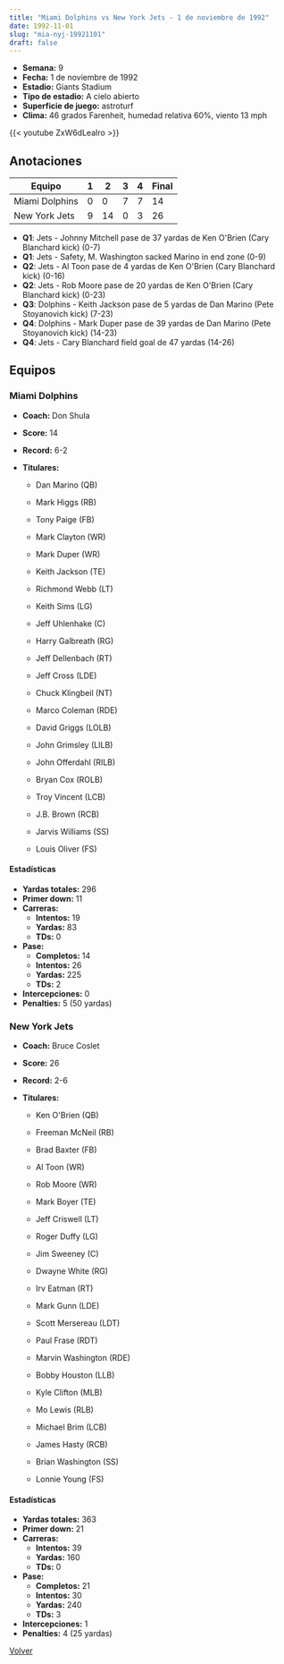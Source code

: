 ```yaml
---
title: "Miami Dolphins vs New York Jets - 1 de noviembre de 1992"
date: 1992-11-01
slug: "mia-nyj-19921101"
draft: false
---
```


- **Semana:** 9
- **Fecha:** 1 de noviembre de 1992
- **Estadio:** Giants Stadium
- **Tipo de estadio:** A cielo abierto
- **Superficie de juego:** astroturf
- **Clima:** 46 grados Farenheit, humedad relativa 60%, viento 13 mph


{{< youtube ZxW6dLeaIro >}}


## Anotaciones
| Equipo | 1 | 2 | 3 | 4 | Final |
|--------|---|---|---|---|-------|
| Miami Dolphins  | 0 | 0 | 7 | 7  | 14 |
| New York Jets  | 9 | 14 | 0 | 3  | 26 |
- **Q1**: Jets - Johnny Mitchell pase de 37 yardas de Ken O'Brien (Cary Blanchard kick) (0-7)
- **Q1**: Jets - Safety, M. Washington sacked Marino in end zone (0-9)
- **Q2**: Jets - Al Toon pase de 4 yardas de Ken O'Brien (Cary Blanchard kick) (0-16)
- **Q2**: Jets - Rob Moore pase de 20 yardas de Ken O'Brien (Cary Blanchard kick) (0-23)
- **Q3**: Dolphins - Keith Jackson pase de 5 yardas de Dan Marino (Pete Stoyanovich kick) (7-23)
- **Q4**: Dolphins - Mark Duper pase de 39 yardas de Dan Marino (Pete Stoyanovich kick) (14-23)
- **Q4**: Jets - Cary Blanchard field goal de 47 yardas (14-26)


## Equipos


### Miami Dolphins
* **Coach:** Don Shula
* **Score:** 14
* **Record:** 6-2
* **Titulares:** 

  * Dan Marino (QB) 

  * Mark Higgs (RB) 

  * Tony Paige (FB) 

  * Mark Clayton (WR) 

  * Mark Duper (WR) 

  * Keith Jackson (TE) 

  * Richmond Webb (LT) 

  * Keith Sims (LG) 

  * Jeff Uhlenhake (C) 

  * Harry Galbreath (RG) 

  * Jeff Dellenbach (RT) 

  * Jeff Cross (LDE) 

  * Chuck Klingbeil (NT) 

  * Marco Coleman (RDE) 

  * David Griggs (LOLB) 

  * John Grimsley (LILB) 

  * John Offerdahl (RILB) 

  * Bryan Cox (ROLB) 

  * Troy Vincent (LCB) 

  * J.B. Brown (RCB) 

  * Jarvis Williams (SS) 

  * Louis Oliver (FS) 

#### Estadísticas
* **Yardas totales:** 296
* **Primer down:** 11
* **Carreras:**
  * **Intentos:** 19
  * **Yardas:** 83
  * **TDs:** 0
* **Pase:**
  * **Completos:** 14
  * **Intentos:** 26
  * **Yardas:** 225
  * **TDs:** 2
* **Intercepciones:** 0
* **Penalties:** 5 (50 yardas)

### New York Jets
* **Coach:** Bruce Coslet
* **Score:** 26
* **Record:** 2-6
* **Titulares:** 

  * Ken O'Brien (QB) 

  * Freeman McNeil (RB) 

  * Brad Baxter (FB) 

  * Al Toon (WR) 

  * Rob Moore (WR) 

  * Mark Boyer (TE) 

  * Jeff Criswell (LT) 

  * Roger Duffy (LG) 

  * Jim Sweeney (C) 

  * Dwayne White (RG) 

  * Irv Eatman (RT) 

  * Mark Gunn (LDE) 

  * Scott Mersereau (LDT) 

  * Paul Frase (RDT) 

  * Marvin Washington (RDE) 

  * Bobby Houston (LLB) 

  * Kyle Clifton (MLB) 

  * Mo Lewis (RLB) 

  * Michael Brim (LCB) 

  * James Hasty (RCB) 

  * Brian Washington (SS) 

  * Lonnie Young (FS) 

#### Estadísticas
* **Yardas totales:** 363
* **Primer down:** 21
* **Carreras:**
  * **Intentos:** 39
  * **Yardas:** 160
  * **TDs:** 0
* **Pase:**
  * **Completos:** 21
  * **Intentos:** 30
  * **Yardas:** 240
  * **TDs:** 3
* **Intercepciones:** 1
* **Penalties:** 4 (25 yardas)


[Volver](/historia/1992)
